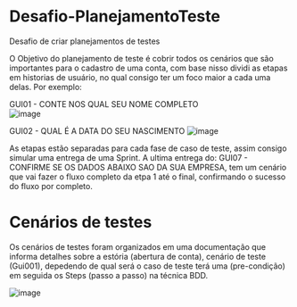 # Desafio-PlanejamentoTeste
Desafio de criar planejamentos de testes 

O Objetivo do planejamento de teste é cobrir todos os cenários que são importantes para o cadastro de uma conta, com base nisso dividi as etapas em historias de usuário, 
no qual consigo ter um foco maior a cada uma delas. Por exemplo: 

GUI01 - CONTE NOS QUAL SEU NOME COMPLETO </br>
![image](https://user-images.githubusercontent.com/21660842/216613645-2c9302d5-350f-4328-a4f0-b9bd8477c671.png)

GUI02 - QUAL É A DATA DO SEU NASCIMENTO
![image](https://user-images.githubusercontent.com/21660842/216613715-94604be0-ba78-45fe-a011-7017d1874f45.png)


As etapas estão separadas para cada fase de caso de teste, assim consigo simular uma entrega de uma Sprint. A ultima entrega do: GUI07 - CONFIRME SE OS DADOS ABAIXO SAO DA SUA EMPRESA, 
tem um cenário que vai fazer o fluxo completo da etpa 1 até o final, confirmando o sucesso do fluxo por completo. 

<h1>Cenários de testes</h1>

Os cenários de testes foram organizados em uma documentação que informa detalhes sobre a estória (abertura de conta), cenário de teste (Gui001), depedendo de qual será o 
caso de teste terá uma (pre-condição) em seguida os Steps (passo a passo) na técnica BDD.

![image](https://user-images.githubusercontent.com/21660842/216843025-d6496055-2d78-4884-9348-bdfc15bfc934.png)
